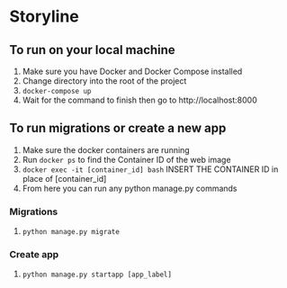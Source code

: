# Storyline
## To run on your local machine

1. Make sure you have Docker and Docker Compose installed
1. Change directory into the root of the project
1. `docker-compose up`
1. Wait for the command to finish then go to http://localhost:8000

## To run migrations or create a new app
1. Make sure the docker containers are running
1. Run `docker ps` to find the Container ID of the web image
1. `docker exec -it [container_id] bash` INSERT THE CONTAINER ID in place of [container_id]
1. From here you can run any python manage.py commands

### Migrations
1. `python manage.py migrate`

### Create app
1. `python manage.py startapp [app_label]`
